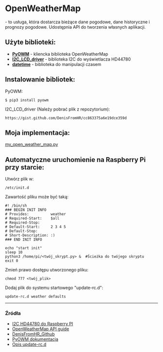 # OpenWeatherMap
\- to usługa, która dostarcza bieżące dane pogodowe, dane historyczne i prognozy pogodowe. Udostępnia API do tworzenia własnych aplikacji.

## Użyte biblioteki:

* **[PyOWM](https://pyowm.readthedocs.io/en/latest/usage-examples-v2/weather-api-usage-examples.html#owm-weather-api-version-2-5-usage-examples)** - kliencka biblioteka OpenWeatherMap
* **[I2C_LCD_driver](https://gist.github.com/DenisFromHR/cc863375a6e19dce359d)** - biblioteka I2C do wyświetlacza HD44780 
* **[datetime](https://docs.python.org/3/library/datetime.html#datetime.datetime)** - biblioteka do manipulacji czasem

## Instalowanie bibliotek:

PyOWM:  
 
    $ pip3 install pyowm
    
I2C_LCD_driver (Należy pobrać plik z repozytorium):
  
    https://gist.github.com/DenisFromHR/cc863375a6e19dce359d
  
## Moja implementacja:

[my_open_weather_map.py](my_open_weather_map.py)
  
## Automatyczne uruchomienie na Raspberry Pi przy starcie:
Utwórz plik w:

    /etc/init.d
    
Zawartość pliku może być taką:

    #! /bin/sh
    ### BEGIN INIT INFO
    # Provides:          weather
    # Required-Start:    $all
    # Required-Stop:
    # Default-Start:     2 3 4 5
    # Default-Stop:
    # Short-Description: :)
    ### END INIT INFO

    echo "start init"
    sleep 10
    python3 /home/pi/<twój_skrypt.py> &  #Ścieżka do twójego skryptu
    exit 0

Zmień prawo dostępu utworzonego pliku:

    chmod 777 <twój_plik>

Dodaj plik do systemu startowego "update-rc.d":

    update-rc.d weather defaults

---
### Źródła <a name="zrodla"></a>
* [I2C HD44780 do Raspberry PI](http://www.circuitbasics.com/raspberry-pi-i2c-lcd-set-up-and-programming/)
* [OpenWeatherMap API guide](https://openweathermap.org/guide)
* [DenisFromHR_Github](https://gist.github.com/DenisFromHR)
* [PyOWM dokumentacja](https://pyowm.readthedocs.io/en/latest/index.html#installation)
* [Opis update-rc.d](http://manpages.ubuntu.com/manpages/bionic/pl/man8/update-rc.d.8.html)
